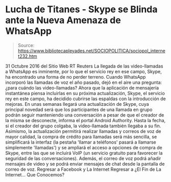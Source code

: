 # Lucha de Titanes - Skype se Blinda ante la Nueva Amenaza de WhatsApp

> Source: https://www.bibliotecapleyades.net/SOCIOPOLITICA/sociopol_internet232.htm

31 Octubre 2016
del Sitio Web RT
Reuters
La llegada de las video-llamadas
a WhatsApp es inminente,
por lo que el servicio rey en ese campo, Skype,
ha encontrado una forma
de no perder terreno.
Cuando WhatsApp incorporó las llamadas de voz el año pasado, dejó en el aire una pregunta:
¿para cuándo las video-llamadas?
Ahora que la aplicación de mensajería instantánea piensa incluirlas en su próxima actualización, Skype, el servicio rey en este campo, ha decidido cubrirse las espaldas con la introducción de mejoras. En unas semanas llegará una actualización de Skype, cuya principal novedad será que los participantes de una llamada en grupo podrán seguir manteniendo una conversación a pesar de que el creador de la misma se desconecte, informa el portal Android Authority.
Hasta la fecha, si el creador del grupo colgaba, la video-llamada también llegaba a su fin. Asimismo, la actualización permitirá realizar llamadas y correos de voz de mayor calidad, la compra de crédito para llamadas será más sencilla, se simplificará la interfaz (la pestaña 'llamar a teléfonos' pasará a llamarse simplemente 'llamadas') y se ampliará el acceso a opciones de compra de Skype, entre las que se incluirá VoIP (un servicio gratuito para favorecer la seguridad de las conversaciones).
Además, el correo de voz podrá añadir mensajes de video y se podrá enviar mensajes de chat desde la pantalla de correo de voz.
Regresar a Facebook y La Internet
Regresar a ¿El Fin de La Internet... Que Conocemos?
